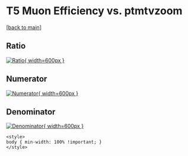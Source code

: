 # T5 Muon Efficiency vs. ptmtvzoom

[[back to main](./)]



## Ratio

[![Ratio](../mtv/var/T5_13_eff_ptmtvzoom.png){ width=600px }](../mtv/var/T5_13_eff_ptmtvzoom.pdf)

## Numerator

[![Numerator](../mtv/num/T5_13_eff_ptmtvzoom_num.png){ width=600px }](../mtv/num/T5_13_eff_ptmtvzoom_num.pdf)

## Denominator

[![Denominator](../mtv/den/T5_13_eff_ptmtvzoom_den.png){ width=600px }](../mtv/den/T5_13_eff_ptmtvzoom_den.pdf)


``` {=html}
<style>
body { min-width: 100% !important; }
</style>
```
